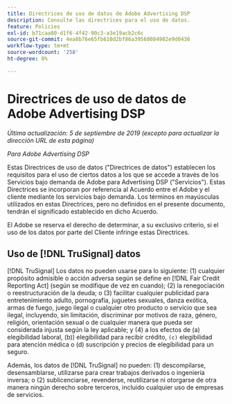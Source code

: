 ```yaml
---
title: Directrices de uso de datos de Adobe Advertising DSP
description: Consulte las directrices para el uso de datos.
feature: Policies
exl-id: b71caa80-d1f6-4f42-90c3-a3e19acb2c6c
source-git-commit: 4ea8b76e65fb610d2bf86a39560084902e9d0436
workflow-type: tm+mt
source-wordcount: '258'
ht-degree: 0%

---
```


# Directrices de uso de datos de Adobe Advertising DSP

*Última actualización: 5 de septiembre de 2019 (excepto para actualizar la dirección URL de esta página)*

*Para Adobe Advertising DSP*

Estas Directrices de uso de datos (&quot;Directrices de datos&quot;) establecen los requisitos para el uso de ciertos datos a los que se accede a través de los Servicios bajo demanda de Adobe para Advertising DSP (&quot;Servicios&quot;). Estas Directrices se incorporan por referencia al Acuerdo entre el Adobe y el cliente mediante los servicios bajo demanda. Los términos en mayúsculas utilizados en estas Directrices, pero no definidos en el presente documento, tendrán el significado establecido en dicho Acuerdo.

El Adobe se reserva el derecho de determinar, a su exclusivo criterio, si el uso de los datos por parte del Cliente infringe estas Directrices.

## Uso de [!DNL TruSignal] datos

[!DNL TruSignal] Los datos no pueden usarse para lo siguiente: (1) cualquier propósito admisible o acción adversa según se define en [!DNL Fair Credit Reporting Act] (según se modifique de vez en cuando); (2) la renegociación o reestructuración de la deuda; o (3) facilitar cualquier publicidad para entretenimiento adulto, pornografía, juguetes sexuales, danza exótica, armas de fuego, juego ilegal o cualquier otro producto o servicio que sea ilegal, incluyendo, sin limitación, discriminar por motivos de raza, género, religión, orientación sexual o de cualquier manera que pueda ser considerada injusta según la ley aplicable; y (4) a los efectos de (a) elegibilidad laboral, (b)) elegibilidad para recibir crédito, `(c)` elegibilidad para atención médica o (d) suscripción y precios de elegibilidad para un seguro.<!-- I used backticks in the previous sentence to prevent ( c ) from displaying as a copyright symbol. I think the OS does that. Using HTML code for the parentheses doesn't prevent it. -->

Además, los datos de [!DNL TruSignal] no pueden: (1) descompilarse, desensamblarse, utilizarse para crear trabajos derivados o ingeniería inversa; o (2) sublicenciarse, revenderse, reutilizarse ni otorgarse de otra manera ningún derecho sobre terceros, incluido cualquier uso de empresas de servicios.
